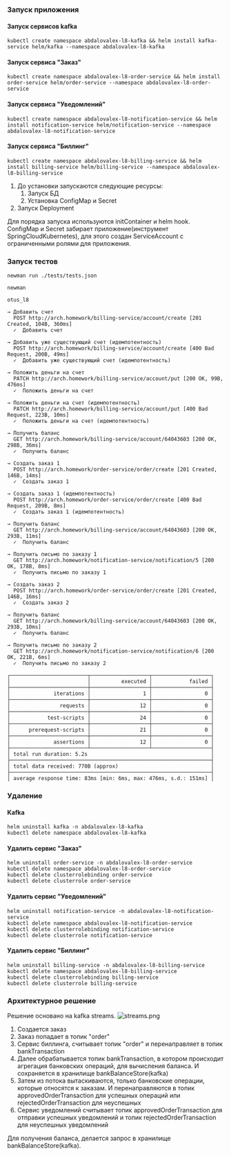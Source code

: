 ### Запуск приложения

#### Запуск сервисов kafka

```shell
kubectl create namespace abdalovalex-l8-kafka && helm install kafka-service helm/kafka --namespace abdalovalex-l8-kafka
```

#### Запуск сервиса "Заказ"

```shell
kubectl create namespace abdalovalex-l8-order-service && helm install order-service helm/order-service --namespace abdalovalex-l8-order-service
```

#### Запуск сервиса "Уведомлений"

```shell
kubectl create namespace abdalovalex-l8-notification-service && helm install notification-service helm/notification-service --namespace abdalovalex-l8-notification-service
```

#### Запуск сервиса "Биллинг"

```shell
kubectl create namespace abdalovalex-l8-billing-service && helm install billing-service helm/billing-service --namespace abdalovalex-l8-billing-service
```

1. До установки запускаются следующие ресурсы:
    1. Запуск БД
    2. Установка ConfigMap и Secret
2. Запуск Deployment

Для порядка запуска используются initContainer и helm hook.  
ConfigMap и Secret забирает приложение(инструмент SpringCloudKubernetes), для этого создан ServiceAccount
с ограниченными ролями для приложения.

### Запуск тестов

```shell
newman run ./tests/tests.json
```

```
newman

otus_l8

→ Добавить счет
  POST http://arch.homework/billing-service/account/create [201 Created, 104B, 360ms]
  ✓  Добавить счет

→ Добавить уже существующий счет (идемпотентность)
  POST http://arch.homework/billing-service/account/create [400 Bad Request, 200B, 49ms]
  ✓  Добавить уже существующий счет (идемпотентность)

→ Положить деньги на счет
  PATCH http://arch.homework/billing-service/account/put [200 OK, 99B, 476ms]
  ✓  Положить деньги на счет

→ Положить деньги на счет (идемпотентность)
  PATCH http://arch.homework/billing-service/account/put [400 Bad Request, 223B, 10ms]
  ✓  Положить деньги на счет (идемпотентность)

→ Получить баланс
  GET http://arch.homework/billing-service/account/64043603 [200 OK, 298B, 36ms]
  ✓  Получить баланс

→ Создать заказ 1
  POST http://arch.homework/order-service/order/create [201 Created, 146B, 14ms]
  ✓  Создать заказ 1

→ Создать заказ 1 (идемпотентность)
  POST http://arch.homework/order-service/order/create [400 Bad Request, 209B, 8ms]
  ✓  Создать заказ 1 (идемпотентность)

→ Получить баланс
  GET http://arch.homework/billing-service/account/64043603 [200 OK, 293B, 11ms]
  ✓  Получить баланс

→ Получить письмо по заказу 1
  GET http://arch.homework/notification-service/notification/5 [200 OK, 178B, 8ms]
  ✓  Получить письмо по заказу 1

→ Создать заказ 2
  POST http://arch.homework/order-service/order/create [201 Created, 146B, 16ms]
  ✓  Создать заказ 2

→ Получить баланс
  GET http://arch.homework/billing-service/account/64043603 [200 OK, 293B, 10ms]
  ✓  Получить баланс

→ Получить письмо по заказу 2
  GET http://arch.homework/notification-service/notification/6 [200 OK, 221B, 6ms]
  ✓  Получить письмо по заказу 2

┌─────────────────────────┬───────────────────┬───────────────────┐
│                         │          executed │            failed │
├─────────────────────────┼───────────────────┼───────────────────┤
│              iterations │                 1 │                 0 │
├─────────────────────────┼───────────────────┼───────────────────┤
│                requests │                12 │                 0 │
├─────────────────────────┼───────────────────┼───────────────────┤
│            test-scripts │                24 │                 0 │
├─────────────────────────┼───────────────────┼───────────────────┤
│      prerequest-scripts │                21 │                 0 │
├─────────────────────────┼───────────────────┼───────────────────┤
│              assertions │                12 │                 0 │
├─────────────────────────┴───────────────────┴───────────────────┤
│ total run duration: 5.2s                                        │
├─────────────────────────────────────────────────────────────────┤
│ total data received: 770B (approx)                              │
├─────────────────────────────────────────────────────────────────┤
│ average response time: 83ms [min: 6ms, max: 476ms, s.d.: 151ms] │

```

### Удаление

#### Kafka

```shell
helm uninstall kafka -n abdalovalex-l8-kafka  
kubectl delete namespace abdalovalex-l8-kafka 
````

#### Удалить сервис "Заказ"

```shell
helm uninstall order-service -n abdalovalex-l8-order-service  
kubectl delete namespace abdalovalex-l8-order-service
kubectl delete clusterrolebinding order-service
kubectl delete clusterrole order-service 
````

#### Удалить сервис "Уведомлений"

```shell
helm uninstall notification-service -n abdalovalex-l8-notification-service
kubectl delete namespace abdalovalex-l8-notification-service
kubectl delete clusterrolebinding notification-service
kubectl delete clusterrole notification-service
```

#### Удалить сервис "Биллинг"

```shell
helm uninstall billing-service -n abdalovalex-l8-billing-service
kubectl delete namespace abdalovalex-l8-billing-service
kubectl delete clusterrolebinding billing-service
kubectl delete clusterrole billing-service
```

### Архитектурное решение

Решение основано на kafka streams.
![streams.png](scheme/streams.png)

1. Создается заказ
2. Заказ попадает в топик "order"
3. Сервис биллинга, считывает топик "order" и перенаправляет в топик bankTransaction
4. Далее обрабатывается топик bankTransaction, в котором происходит агрегация банковских
   операций, для вычисления баланса. И сохраняется в хранилище bankBalanceStore(kafka)
5. Затем из потока вытаскиваются, только банковские операции, которые относятся к заказам.
   И перенаправляются в топик approvedOrderTransaction для успешных операций или rejectedOrderTransaction
   для неуспешных
6. Сервис уведомлений считывает топик approvedOrderTransaction для отправки успешных уведомлений
   и топик rejectedOrderTransaction для неуспешных уведомлений

Для получения баланса, делается запрос в хранилище bankBalanceStore(kafka).
